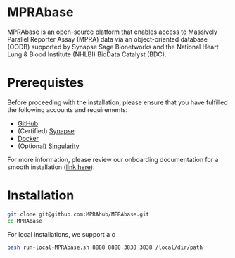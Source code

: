 # MPRAbase

MPRAbase is an open-source platform that enables access to Massively Parallel Reporter Assay (MPRA) data via an object-oriented database (OODB) supported by Synapse Sage Bionetworks and the National Heart Lung & Blood Institute (NHLBI) BioData Catalyst (BDC).

# Prerequistes 

Before proceeding with the installation, please ensure that you have fulfilled the following accounts and requirements:

- [GitHub]()
- (Certified) [Synapse](https://www.synapse.org/)
- [Docker](https://www.docker.com/)
- (Optional) [Singularity](https://cloud.sylabs.io/?_gl=1*zlt1gk*_ga*MTU1Mzg2OTQxNy4xNjg0MTkxMzM5*_ga_X710KLJKK6*MTY4NDE5MTMzOS4xLjEuMTY4NDE5MTM0Ni4wLjAuMA..&_ga=2.118074254.606116961.1684191339-1553869417.1684191339)

For more information, please review our onboarding documentation for a smooth installation ([link here](https://docs.google.com/document/d/1d23PDeozSP36U-4aWNFhE1knIbZ2HUiWTan9AsKQ-KY/edit?usp=sharing)).

# Installation

```bash
git clone git@github.com:MPRAhub/MPRAbase.git
cd MPRAbase
```
For local installations, we support a c
```bash
bash run-local-MPRAbase.sh 8888 8888 3838 3838 /local/dir/path
```